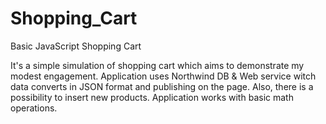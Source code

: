 # Shopping_Cart
Basic JavaScript Shopping Cart 

It's a simple simulation of shopping cart which aims to demonstrate my modest engagement. 
Application uses Northwind DB & Web service witch data converts in JSON format and publishing on the page. 
Also, there is a possibility to insert new products. Application works with basic math operations.
